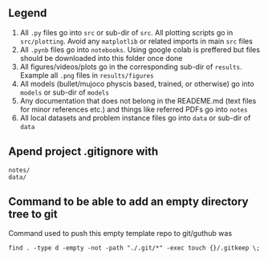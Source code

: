 ## Legend

1. All `.py` files go into `src` or sub-dir of `src`. All plotting scripts go in `src/plotting`. Avoid any `matplotlib` or related imports in main `src` files
2. All `.pynb` files go into `notebooks`. Using google colab is preffered but files should be downloaded into this folder once done
3. All figures/videos/plots go in the corresponding sub-dir of `results`. Example all `.png` files in `results/figures`
4. All models (bullet/mujoco physcis based, trained, or otherwise) go into `models` or sub-dir of `models`
5. Any documentation that does not belong in the READEME.md (text files for minor references etc.) and things like referred PDFs go into `notes`
6. All local datasets and problem instance files go into `data` or sub-dir of `data`

## Apend project .gitignore with

```
notes/
data/
```

## Command to be able to add an empty directory tree to git
Command used to push this empty template repo to git/guthub was

`find . -type d -empty -not -path "./.git/*" -exec touch {}/.gitkeep \;`
